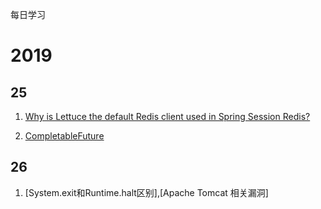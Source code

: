 每日学习

# 2019

## 25

1. [Why is Lettuce the default Redis client used in Spring Session Redis?](2019/25/README.md)

2. [CompletableFuture](2019/25/README.md)

## 26

1. [System.exit和Runtime.halt区别],[Apache Tomcat 相关漏洞]

